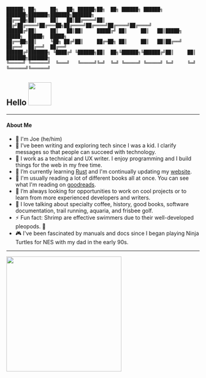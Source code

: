 

    ██████╗ ██╗     ██╗   ██╗ ██████╗██╗  ██╗ ██████╗ ██████╗ ███████╗███████╗███████╗███████╗
    ██╔══██╗██║     ██║   ██║██╔════╝██║ ██╔╝██╔════╝██╔═══██╗██╔════╝██╔════╝██╔════╝██╔════╝
    ██████╔╝██║     ██║   ██║██║     █████╔╝ ██║     ██║   ██║█████╗  █████╗  █████╗  █████╗  
    ██╔══██╗██║     ╚██╗ ██╔╝██║     ██╔═██╗ ██║     ██║   ██║██╔══╝  ██╔══╝  ██╔══╝  ██╔══╝  
    ██████╔╝███████╗ ╚████╔╝ ╚██████╗██║  ██╗╚██████╗╚██████╔╝██║     ██║     ███████╗███████╗
    ╚═════╝ ╚══════╝  ╚═══╝   ╚═════╝╚═╝  ╚═╝ ╚═════╝ ╚═════╝ ╚═╝     ╚═╝     ╚══════╝╚══════╝




## Hello <img src="https://user-images.githubusercontent.com/38405469/195749071-fe75dc41-6556-4f16-a160-f74079b77ac0.png" width="60"/>
---

#### About Me

- 👋 I'm Joe (he/him) 
- 🔭 I’ve been writing and exploring tech since I was a kid. I clarify messages so that people can succeed with technology.
- 💼 I work as a technical and UX writer. I enjoy programming and I build things for the web in my free time.
- 🌱 I’m currently learning [Rust](https://doc.rust-lang.org/book/) and I'm continually updating my [website](https://joewrites.io/).
- 📖 I'm usually reading a lot of different books all at once. You can see what I'm reading on [goodreads](https://www.goodreads.com/joeisreading). 
- 🤔 I’m always looking for opportunities to work on cool projects or to learn from more experienced developers and writers.
- 💬 I love talking about specialty coffee, history, good books, software documentation, trail running, aquaria, and frisbee golf.
- ⚡ Fun fact: Shrimp are effective swimmers due to their well-developed pleopods. :shrimp:
- 🎮 I've been fascinated by manuals and docs since I began playing Ninja Turtles for NES with my dad in the early 90s.
---
<img src="https://media.giphy.com/media/cFdHXXm5GhJsc/giphy.gif" width="300"/>



